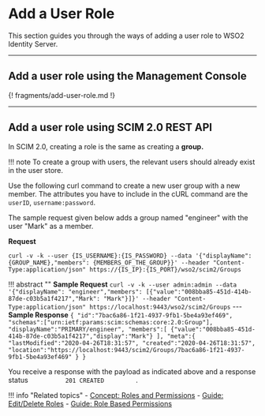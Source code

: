 # Add a User Role

This section guides you through the ways of adding a user role to WSO2 Identity Server.

---

## Add a user role using the Management Console

{! fragments/add-user-role.md !}

---

## Add a user role using SCIM 2.0 REST API

In SCIM 2.0, creating a role is the same as creating a **group.** 

!!! note
    To create a group with users, the relevant users should already exist in the user store.
    

Use the following curl command to create a new user group with a new member. The attributes you have to include in the cURL command are the `userID`, `username:password`.

The sample request given below adds a group named "engineer" with the user "Mark" as a member.

**Request**

``` curl
curl -v -k --user {IS_USERNAME}:{IS_PASSWORD} --data '{"displayName": {GROUP_NAME},"members": {MEMBERS_OF_THE_GROUP}}' --header "Content-Type:application/json" https://{IS_IP}:{IS_PORT}/wso2/scim2/Groups
```

!!! abstract ""
    **Sample Request**
    ```
    curl -v -k --user admin:admin --data '{"displayName": "engineer","members": [{"value":"008bba85-451d-414b-87de-c03b5a1f4217","Mark": "Mark"}]}' --header "Content-Type:application/json" https://localhost:9443/wso2/scim2/Groups
    ```
    ---
    **Sample Response**
    ```
    {
        "id":"7bac6a86-1f21-4937-9fb1-5be4a93ef469",
        "schemas":["urn:ietf:params:scim:schemas:core:2.0:Group"],
        "displayName":"PRIMARY/engineer",
        "members":[
            {"value":"008bba85-451d-414b-87de-c03b5a1f4217","display":"Mark"}
        ],
        "meta":{
            "lastModified":"2020-04-26T18:31:57",
            "created":"2020-04-26T18:31:57",
            "location":"https://localhost:9443/scim2/Groups/7bac6a86-1f21-4937-9fb1-5be4a93ef469"
        }
    }
    ```

You receive a response with the payload as indicated above and a
response status `           201 CREATED          `.


!!! info "Related topics"
    - [Concept: Roles and Permissions](../../../references/concepts/user-management/roles-and-permissions)
    - [Guide: Edit/Delete Roles](../../identity-lifecycles/edit-delete-roles)
    - [Guide: Role Based Permissions](../../identity-lifecycles/role-based-permissions/)




